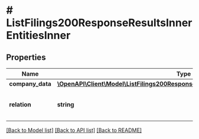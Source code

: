 # # ListFilings200ResponseResultsInnerEntitiesInner

## Properties

Name | Type | Description | Notes
------------ | ------------- | ------------- | -------------
**company_data** | [**\OpenAPI\Client\Model\ListFilings200ResponseResultsInnerEntitiesInnerCompanyData**](ListFilings200ResponseResultsInnerEntitiesInnerCompanyData.md) |  | [optional]
**relation** | **string** | Relationship of this entity to the filing. |

[[Back to Model list]](../../README.md#models) [[Back to API list]](../../README.md#endpoints) [[Back to README]](../../README.md)
